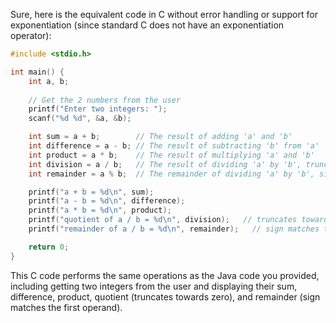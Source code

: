  Sure, here is the equivalent code in C without error handling or support for exponentiation (since standard C does not have an exponentiation operator):

```c
#include <stdio.h>

int main() {
    int a, b;
    
    // Get the 2 numbers from the user
    printf("Enter two integers: ");
    scanf("%d %d", &a, &b);

    int sum = a + b;        // The result of adding 'a' and 'b'
    int difference = a - b; // The result of subtracting 'b' from 'a'
    int product = a * b;    // The result of multiplying 'a' and 'b'
    int division = a / b;   // The result of dividing 'a' by 'b', truncates towards zero
    int remainder = a % b;  // The remainder of dividing 'a' by 'b', sign matches the first operand

    printf("a + b = %d\n", sum);
    printf("a - b = %d\n", difference);
    printf("a * b = %d\n", product);
    printf("quotient of a / b = %d\n", division);   // truncates towards zero
    printf("remainder of a / b = %d\n", remainder);   // sign matches the first operand

    return 0;
}
```

This C code performs the same operations as the Java code you provided, including getting two integers from the user and displaying their sum, difference, product, quotient (truncates towards zero), and remainder (sign matches the first operand).
